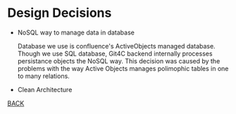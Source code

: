 Design Decisions 
================

- NoSQL way to manage data in database

    Database we use is confluence's ActiveObjects managed database. Though we use SQL database,
Git4C backend internally processes persistance objects the NoSQL way. This decision was caused by the problems with the way Active Objects manages polimophic tables in one to many relations.

- Clean Architecture


[BACK](../Architecture%20Documentation%20of%20Git4C.md)